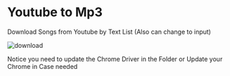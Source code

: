 # Youtube to Mp3
Download Songs from Youtube by Text List (Also can change to input)

![download](https://user-images.githubusercontent.com/96386373/176768550-6ebed2d0-7956-45d8-bde8-94cab3189cee.png)

Notice you need to update the Chrome Driver in the Folder or Update your Chrome in Case needed

